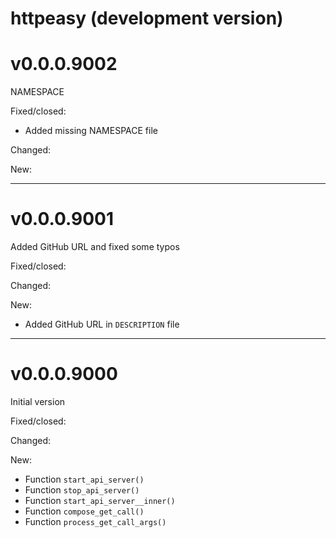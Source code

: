 # httpeasy (development version)

# v0.0.0.9002

NAMESPACE

Fixed/closed:

- Added missing NAMESPACE file

Changed:

New:

--------------------------------------------------------------------------------


# v0.0.0.9001

Added GitHub URL and fixed some typos

Fixed/closed:

Changed:

New:

- Added GitHub URL in `DESCRIPTION` file

--------------------------------------------------------------------------------

# v0.0.0.9000

Initial version

Fixed/closed:

Changed:

New:

- Function `start_api_server()`
- Function `stop_api_server()`
- Function `start_api_server__inner()`
- Function `compose_get_call()`
- Function `process_get_call_args()`
